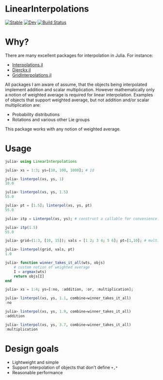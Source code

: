 # LinearInterpolations

[![Stable](https://img.shields.io/badge/docs-stable-blue.svg)](https://jw3126.github.io/LinearInterpolations.jl/stable)
[![Dev](https://img.shields.io/badge/docs-dev-blue.svg)](https://jw3126.github.io/LinearInterpolations.jl/dev)
[![Build Status](https://github.com/jw3126/LinearInterpolations.jl/workflows/CI/badge.svg)](https://github.com/jw3126/LinearInterpolations.jl/actions)

# Why?
There are many excellent packages for interpolation in Julia. For instance:
* [Interpolations.jl](https://github.com/JuliaMath/Interpolations.jl)
* [Dierckx.jl](https://github.com/kbarbary/Dierckx.jl)
* [GridInterpolations.jl](https://github.com/sisl/GridInterpolations.jl)

All packages I am aware of assume, that the objects being interpolated implement addition and
scalar multiplication. However mathematically only a notion of weighted average is required for linear interpolation.
Examples of objects that support weighted average, but not addition and/or scalar multiplication are:
* Probability distributions
* Rotations and various other Lie groups

This package works with any notion of weighted average.

# Usage

```julia
julia> using LinearInterpolations

julia> xs = 1:3; ys=[10, 100, 1000]; # 1d

julia> linterpol(xs, ys, 1)
10.0

julia> linterpol(xs, ys, 1.5)
55.0

julia> pt = [1.5]; linterpol(xs, ys, pt)
55.0

julia> itp = Linterpol(xs, ys); # construct a callable for convenience

julia> itp(1.5)
55.0

julia> grid=(1:3, [10, 15]); vals = [1 2; 3 4; 5 6]; pt=[1,10]; # multi dimensional

julia> linterpol(grid, vals, pt)
1.0

julia> function winner_takes_it_all(wts, objs)
    # custom notion of weighted average
    I = argmax(wts)
    return objs[I]
end

julia> xs = 1:4; ys=[:no, :addition, :or, :multiplication];

julia> linterpol(xs, ys, 1.1, combine=winner_takes_it_all)
:no

julia> linterpol(xs, ys, 1.9, combine=winner_takes_it_all)
:addition

julia> linterpol(xs, ys, 3.7, combine=winner_takes_it_all)
:multiplication
```

# Design goals

* Lightweight and simple
* Support interpolation of objects that don't define `+,*`
* Reasonable performance
